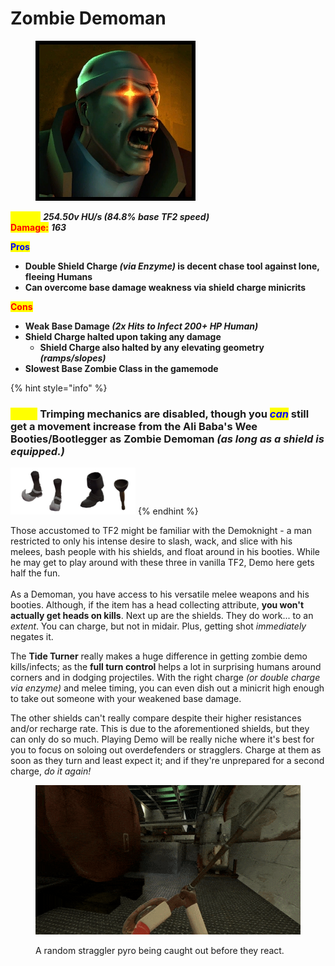 # Zombie Demoman

<div align="left"><figure><img src="../../.gitbook/assets/Icon_demoman_zombie.jpg" alt=""><figcaption></figcaption></figure></div>

<mark style="color:yellow;">**Speed:**</mark> _**254.50v HU/s (84.8% base TF2 speed)**_\
<mark style="color:red;">**Damage:**</mark> _**163**_

<mark style="color:blue;">**Pros**</mark>

* **Double Shield Charge&#x20;**_**(via Enzyme)**_**&#x20;is decent chase tool against lone, fleeing Humans**
* **Can overcome base damage weakness via shield charge minicrits**

<mark style="color:red;">**Cons**</mark>

* **Weak Base Damage&#x20;**_**(2x Hits to Infect 200+ HP Human)**_
* **Shield Charge halted upon taking any damage**
  * **Shield Charge also halted by any elevating geometry&#x20;**_**(ramps/slopes)**_
* **Slowest Base Zombie Class in the gamemode**

{% hint style="info" %}
### _<mark style="color:yellow;">**Note:**</mark>_ Trimping mechanics are disabled, though **you&#x20;**_<mark style="color:blue;">**can**</mark>_**&#x20;still get a movement increase** from the Ali Baba's Wee Booties/Bootlegger as Zombie Demoman _(as long as a shield is equipped.)_

![](../../.gitbook/assets/100px-Item_icon_Ali_Baba's_Wee_Booties.png)![](../../.gitbook/assets/100px-Item_icon_Bootlegger.png)
{% endhint %}

Those accustomed to TF2 might be familiar with the Demoknight - a man restricted to only his intense desire to slash, wack, and slice with his melees, bash people with his shields, and float around in his booties. While he may get to play around with these three in vanilla TF2, Demo here gets half the fun.\
\
As a Demoman, you have access to his versatile melee weapons and his booties. Although, if the item has a head collecting attribute, **you won't actually get heads on kills**. Next up are the shields. They do work... to an _extent_. You can charge, but not in midair. Plus, getting shot _immediately_ negates it.&#x20;

The **Tide Turner** really makes a huge difference in getting zombie demo kills/infects; as the **full turn control** helps a lot in surprising humans around corners and in dodging projectiles. With the right charge _(or double charge via enzyme)_ and melee timing, you can even dish out a minicrit high enough to take out someone with your weakened base damage.

The other shields can't really compare despite their higher resistances and/or recharge rate. This is due to the aforementioned shields, but they can only do so much. Playing Demo will be really niche where it's best for you to focus on soloing out overdefenders or stragglers. Charge at them as soon as they turn and least expect it; and if they're unprepared for a second charge, _do it again!_

<figure><img src="../../.gitbook/assets/Demo Charge Reference.gif" alt=""><figcaption><p>A random straggler pyro being caught out before they react.</p></figcaption></figure>
